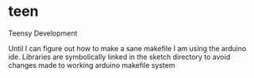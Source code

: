# teen
Teensy Development

Until I can figure out how to make a sane makefile I am using the arduino ide. 
Libraries are symbolically linked in the sketch directory to avoid changes made
to working arduino makefile system
